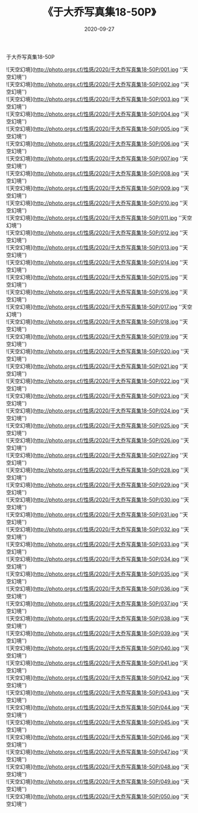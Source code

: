﻿---
layout: post
title:  《于大乔写真集18-50P》
date:   2020-09-27
image: http://photo.orgx.cf/性感/2020/于大乔写真集18-50P/002.jpg
categories: [美女, 性感, 泳衣]
---

于大乔写真集18-50P



![天空幻境](http://photo.orgx.cf/性感/2020/于大乔写真集18-50P/001.jpg ''天空幻境'') <br>
![天空幻境](http://photo.orgx.cf/性感/2020/于大乔写真集18-50P/002.jpg ''天空幻境'') <br>
![天空幻境](http://photo.orgx.cf/性感/2020/于大乔写真集18-50P/003.jpg ''天空幻境'') <br>
![天空幻境](http://photo.orgx.cf/性感/2020/于大乔写真集18-50P/004.jpg ''天空幻境'') <br>
![天空幻境](http://photo.orgx.cf/性感/2020/于大乔写真集18-50P/005.jpg ''天空幻境'') <br>
![天空幻境](http://photo.orgx.cf/性感/2020/于大乔写真集18-50P/006.jpg ''天空幻境'') <br>
![天空幻境](http://photo.orgx.cf/性感/2020/于大乔写真集18-50P/007.jpg ''天空幻境'') <br>
![天空幻境](http://photo.orgx.cf/性感/2020/于大乔写真集18-50P/008.jpg ''天空幻境'') <br>
![天空幻境](http://photo.orgx.cf/性感/2020/于大乔写真集18-50P/009.jpg ''天空幻境'') <br>
![天空幻境](http://photo.orgx.cf/性感/2020/于大乔写真集18-50P/010.jpg ''天空幻境'') <br>
![天空幻境](http://photo.orgx.cf/性感/2020/于大乔写真集18-50P/011.jpg ''天空幻境'') <br>
![天空幻境](http://photo.orgx.cf/性感/2020/于大乔写真集18-50P/012.jpg ''天空幻境'') <br>
![天空幻境](http://photo.orgx.cf/性感/2020/于大乔写真集18-50P/013.jpg ''天空幻境'') <br>
![天空幻境](http://photo.orgx.cf/性感/2020/于大乔写真集18-50P/014.jpg ''天空幻境'') <br>
![天空幻境](http://photo.orgx.cf/性感/2020/于大乔写真集18-50P/015.jpg ''天空幻境'') <br>
![天空幻境](http://photo.orgx.cf/性感/2020/于大乔写真集18-50P/016.jpg ''天空幻境'') <br>
![天空幻境](http://photo.orgx.cf/性感/2020/于大乔写真集18-50P/017.jpg ''天空幻境'') <br>
![天空幻境](http://photo.orgx.cf/性感/2020/于大乔写真集18-50P/018.jpg ''天空幻境'') <br>
![天空幻境](http://photo.orgx.cf/性感/2020/于大乔写真集18-50P/019.jpg ''天空幻境'') <br>
![天空幻境](http://photo.orgx.cf/性感/2020/于大乔写真集18-50P/020.jpg ''天空幻境'') <br>
![天空幻境](http://photo.orgx.cf/性感/2020/于大乔写真集18-50P/021.jpg ''天空幻境'') <br>
![天空幻境](http://photo.orgx.cf/性感/2020/于大乔写真集18-50P/022.jpg ''天空幻境'') <br>
![天空幻境](http://photo.orgx.cf/性感/2020/于大乔写真集18-50P/023.jpg ''天空幻境'') <br>
![天空幻境](http://photo.orgx.cf/性感/2020/于大乔写真集18-50P/024.jpg ''天空幻境'') <br>
![天空幻境](http://photo.orgx.cf/性感/2020/于大乔写真集18-50P/025.jpg ''天空幻境'') <br>
![天空幻境](http://photo.orgx.cf/性感/2020/于大乔写真集18-50P/026.jpg ''天空幻境'') <br>
![天空幻境](http://photo.orgx.cf/性感/2020/于大乔写真集18-50P/027.jpg ''天空幻境'') <br>
![天空幻境](http://photo.orgx.cf/性感/2020/于大乔写真集18-50P/028.jpg ''天空幻境'') <br>
![天空幻境](http://photo.orgx.cf/性感/2020/于大乔写真集18-50P/029.jpg ''天空幻境'') <br>
![天空幻境](http://photo.orgx.cf/性感/2020/于大乔写真集18-50P/030.jpg ''天空幻境'') <br>
![天空幻境](http://photo.orgx.cf/性感/2020/于大乔写真集18-50P/031.jpg ''天空幻境'') <br>
![天空幻境](http://photo.orgx.cf/性感/2020/于大乔写真集18-50P/032.jpg ''天空幻境'') <br>
![天空幻境](http://photo.orgx.cf/性感/2020/于大乔写真集18-50P/033.jpg ''天空幻境'') <br>
![天空幻境](http://photo.orgx.cf/性感/2020/于大乔写真集18-50P/034.jpg ''天空幻境'') <br>
![天空幻境](http://photo.orgx.cf/性感/2020/于大乔写真集18-50P/035.jpg ''天空幻境'') <br>
![天空幻境](http://photo.orgx.cf/性感/2020/于大乔写真集18-50P/036.jpg ''天空幻境'') <br>
![天空幻境](http://photo.orgx.cf/性感/2020/于大乔写真集18-50P/037.jpg ''天空幻境'') <br>
![天空幻境](http://photo.orgx.cf/性感/2020/于大乔写真集18-50P/038.jpg ''天空幻境'') <br>
![天空幻境](http://photo.orgx.cf/性感/2020/于大乔写真集18-50P/039.jpg ''天空幻境'') <br>
![天空幻境](http://photo.orgx.cf/性感/2020/于大乔写真集18-50P/040.jpg ''天空幻境'') <br>
![天空幻境](http://photo.orgx.cf/性感/2020/于大乔写真集18-50P/041.jpg ''天空幻境'') <br>
![天空幻境](http://photo.orgx.cf/性感/2020/于大乔写真集18-50P/042.jpg ''天空幻境'') <br>
![天空幻境](http://photo.orgx.cf/性感/2020/于大乔写真集18-50P/043.jpg ''天空幻境'') <br>
![天空幻境](http://photo.orgx.cf/性感/2020/于大乔写真集18-50P/044.jpg ''天空幻境'') <br>
![天空幻境](http://photo.orgx.cf/性感/2020/于大乔写真集18-50P/045.jpg ''天空幻境'') <br>
![天空幻境](http://photo.orgx.cf/性感/2020/于大乔写真集18-50P/046.jpg ''天空幻境'') <br>
![天空幻境](http://photo.orgx.cf/性感/2020/于大乔写真集18-50P/047.jpg ''天空幻境'') <br>
![天空幻境](http://photo.orgx.cf/性感/2020/于大乔写真集18-50P/048.jpg ''天空幻境'') <br>
![天空幻境](http://photo.orgx.cf/性感/2020/于大乔写真集18-50P/049.jpg ''天空幻境'') <br>
![天空幻境](http://photo.orgx.cf/性感/2020/于大乔写真集18-50P/050.jpg ''天空幻境'') <br>
